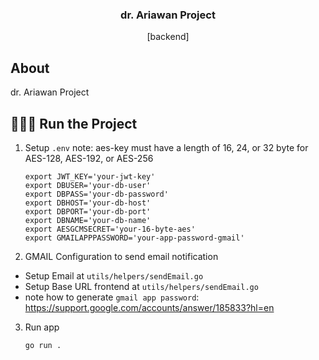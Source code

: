 <div align="center">
  <h3 align="center">dr. Ariawan Project</h3>

  <p align="center">
    [backend]
  </p>
</div>

## About
dr. Ariawan Project 

## 👨🏽‍💻 Run the Project
1. Setup `.env`
  note: aes-key must have a length of 16, 24, or 32 byte for AES-128, AES-192, or AES-256
    ```
    export JWT_KEY='your-jwt-key'
    export DBUSER='your-db-user'
    export DBPASS='your-db-password'
    export DBHOST='your-db-host'
    export DBPORT='your-db-port'
    export DBNAME='your-db-name'
    export AESGCMSECRET='your-16-byte-aes'
    export GMAILAPPPASSWORD='your-app-password-gmail'
    ```

2. GMAIL Configuration to send email notification
  * Setup Email at `utils/helpers/sendEmail.go`
  * Setup Base URL frontend at `utils/helpers/sendEmail.go`
  * note how to generate `gmail app password`:
  https://support.google.com/accounts/answer/185833?hl=en

3. Run app
    ```
    go run .
    ```